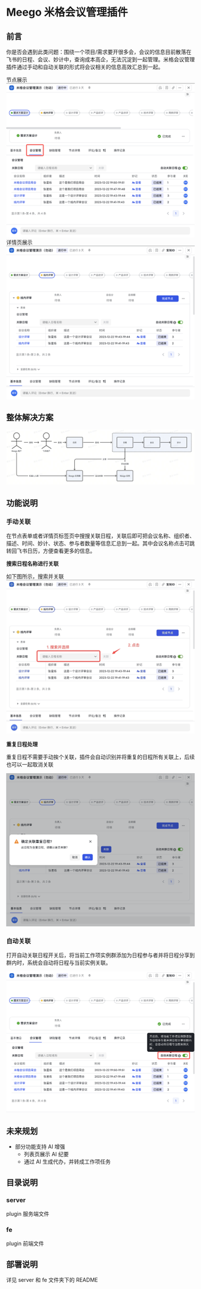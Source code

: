 # Meego 米格会议管理插件

## 前言

你是否会遇到此类问题：围绕一个项目/需求要开很多会，会议的信息目前散落在飞书的日程、会议、妙计中，查询成本高企，无法沉淀到一起管理。米格会议管理插件通过手动和自动关联的形式将会议相关的信息高效汇总到一起。

节点展示
![alt text](https://raw.githubusercontent.com/jimu5/meego_meeting_plugin/main/docs/img/1.png)
详情页展示
![alt text](https://raw.githubusercontent.com/jimu5/meego_meeting_plugin/main/docs/img/2.png)

## 整体解决方案

![alt text](https://raw.githubusercontent.com/jimu5/meego_meeting_plugin/main/docs/img/3.png)

## 功能说明

### 手动关联

在节点表单或者详情页标签页中搜搜关联日程，关联后即可把会议名称、组织者、描述、时间、妙计、状态、参与者数量等信息汇总到一起。其中会议名称点击可跳转回飞书日历，方便查看更多的信息。

**搜索日程名称进行关联**

如下图所示，搜索并关联
![alt text](https://raw.githubusercontent.com/jimu5/meego_meeting_plugin/main/docs/img/4.jpeg)

**重复日程处理**

重复日程不需要手动挨个关联，插件会自动识别并将重复的日程所有关联上，后续也可以一起取消关联

![alt text](https://raw.githubusercontent.com/jimu5/meego_meeting_plugin/main/docs/img/5.png)

### 自动关联

打开自动关联日程开关后，将当前工作项实例群添加为日程参与者并将日程分享到群内时，系统会自动将日程与当前实例关联。

![alt text](https://raw.githubusercontent.com/jimu5/meego_meeting_plugin/main/docs/img/6.png)

## 未来规划

- 部分功能支持 AI 增强
  - 列表页展示 AI 纪要
  - 通过 AI 生成代办，并转成工作项任务

## 目录说明

### server

plugin 服务端文件

### fe

plugin 前端文件

## 部署说明

详见 server 和 fe 文件夹下的 README
